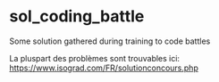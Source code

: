 # sol_coding_battle
Some solution gathered during training to code battles

La pluspart des problèmes sont trouvables ici:
https://www.isograd.com/FR/solutionconcours.php
